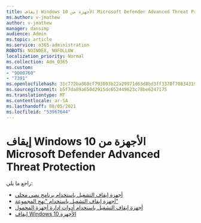 ```yaml
---
title: إيقاف Windows 10 الأجهزة من Microsoft Defender Advanced Threat Protection
ms.author: v-jmathew
author: v-jmathew
manager: dansimp
audience: Admin
ms.topic: article
ms.service: o365-administration
ROBOTS: NOINDEX, NOFOLLOW
localization_priority: Normal
ms.collection: Adm_O365
ms.custom:
- "9000760"
- "7391"
ms.openlocfilehash: 31c772ba868cf793093b22a29971d63d8bd3ff3370f70834319a86691d62597e
ms.sourcegitcommit: b5f7da89a650d2915dc652449623c78be6247175
ms.translationtype: MT
ms.contentlocale: ar-SA
ms.lasthandoff: 08/05/2021
ms.locfileid: "53967644"
---
```

# <a name="offboard-windows-10-devices-from-microsoft-defender-advanced-threat-protection"></a>إيقاف Windows 10 الأجهزة من Microsoft Defender Advanced Threat Protection

راجع ما يلي:

- [أجهزة إيقاف التشغيل باستخدام برنامج نصي محلي](https://go.microsoft.com/fwlink/?linkid=2143465)
- [أجهزة إيقاف التشغيل باستخدام "نهج المجموعة"](https://go.microsoft.com/fwlink/?linkid=2143632)
- [أجهزة إيقاف التشغيل باستخدام أدوات إدارة أجهزة المحمول](https://go.microsoft.com/fwlink/?linkid=2143633)
- [إيقاف Windows 10 الأجهزة](https://go.microsoft.com/fwlink/?linkid=2143629)
